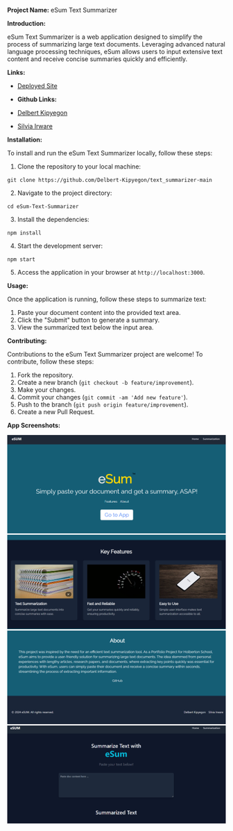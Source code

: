 **Project Name:** eSum Text Summarizer

**Introduction:**

eSum Text Summarizer is a web application designed to simplify the process of summarizing large text documents. Leveraging advanced natural language processing techniques, eSum allows users to input extensive text content and receive concise summaries quickly and efficiently.

**Links:**

- [Deployed Site](https://text-summarizer-main.vercel.app/)

- **Github Links:**
- [Delbert Kipyegon](https://www.linkedin.com/in/delbert-kipyegon-15b2b61ab/)
- [Silvia Irware](https://www.linkedin.com/in/silvia-irware-80a636276/)

**Installation:**

To install and run the eSum Text Summarizer locally, follow these steps:

1. Clone the repository to your local machine:

```
git clone https://github.com/Delbert-Kipyegon/text_summarizer-main
```

2. Navigate to the project directory:

```
cd eSum-Text-Summarizer
```

3. Install the dependencies:

```
npm install
```

4. Start the development server:

```
npm start
```

5. Access the application in your browser at `http://localhost:3000`.

**Usage:**

Once the application is running, follow these steps to summarize text:

1. Paste your document content into the provided text area.
2. Click the "Submit" button to generate a summary.
3. View the summarized text below the input area.

**Contributing:**

Contributions to the eSum Text Summarizer project are welcome! To contribute, follow these steps:

1. Fork the repository.
2. Create a new branch (`git checkout -b feature/improvement`).
3. Make your changes.
4. Commit your changes (`git commit -am 'Add new feature'`).
5. Push to the branch (`git push origin feature/improvement`).
6. Create a new Pull Request.

**App Screenshots:**

![alt text](/img/image.png)
![alt text](/img/image-1.png)
![alt text](/img/image-2.png)
![alt text](/img/image-3.png)
